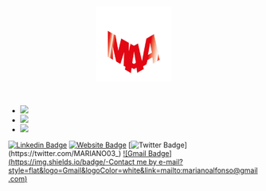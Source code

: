 <p align="center"><a href="https://0mariano.github.io"><img width="30%" src="./images/maa.png" /></a></p>

<br />



- <a href="https://www.linkedin.com/in/mariano-alfonso-667a60226/"><img src="https://img.shields.io/badge/Follow Me-0D95E8?style=for-the-badge&logo=linkdIn&logoColor=white"/></a> 
- <a href="https://twitter.com/MARIANO03_/"><img src="https://img.shields.io/badge/Follow Me-0D95E8?style=for-the-badge&logo=twitter&logoColor=white"/></a>
- <a href="https://0mariano.github.io/"><img height="30px" src="https://img.shields.io/badge/Visit%20my%20Website-8E2DE2?style=for-the-badge&logo=google%20chrome&logoColor=white"/></a>




[![Linkedin Badge](https://img.shields.io/badge/-mariano-alfonso-667a6022-blue?style=flat&logo=Linkedin&logoColor=white&link=https://www.linkedin.com/in/mariano-alfonso-667a6022/)](https://www.linkedin.com/in/mariano-alfonso-667a60226/)
[![Website Badge](https://img.shields.io/badge/-0mariano.github.io-47CCCC?style=flat&logo=Google-Chrome&logoColor=white&link=https://0mariano.github.io)](https://0mariano.github.io)
[![Twitter Badge](https://img.shields.io/badge/-@MARIANO03_-1ca0f1?style=flat&labelColor=1ca0f1&logo=twitter&logoColor=white&link=https://twitter.com/MARIANO03_)](https://twitter.com/MARIANO03_)
[![Gmail Badge](https://img.shields.io/badge/-Contact me by e-mail?style=flat&logo=Gmail&logoColor=white&link=mailto:marianoalfonso@gmail.com)](mailto:marianoalfonso80@gmail.com)
